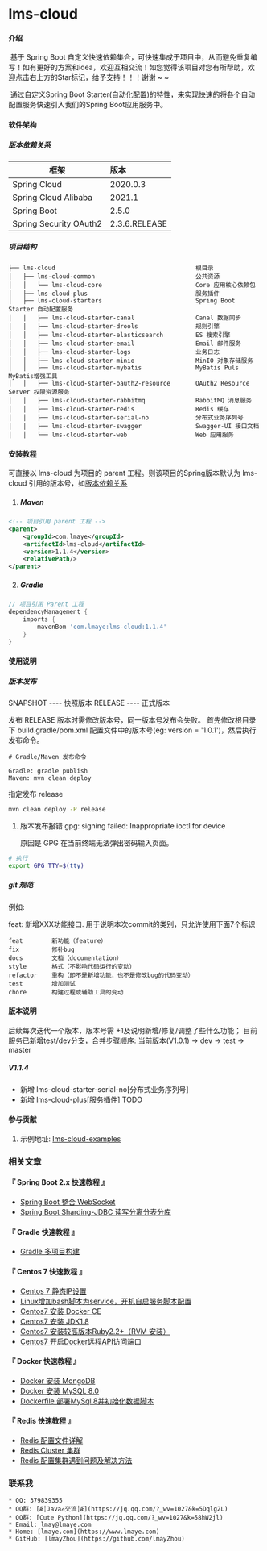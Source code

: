 # lms-cloud

#### 介绍

​		基于 Spring Boot 自定义快速依赖集合，可快速集成于项目中，从而避免重复编写！如有更好的方案和idea，欢迎互相交流！如您觉得该项目对您有所帮助，欢迎点击右上方的Star标记，给予支持！！！谢谢 ~ ~

​		通过自定义Spring Boot Starter(自动化配置)的特性，来实现快速的将各个自动配置服务快速引入我们的Spring Boot应用服务中。

#### 软件架构

##### 版本依赖关系

| 框架                   | 版本          |
| ---------------------- | :------------ |
| Spring Cloud           | 2020.0.3      |
| Spring Cloud Alibaba   | 2021.1        |
| Spring Boot            | 2.5.0         |
| Spring Security OAuth2 | 2.3.6.RELEASE |

##### 项目结构

```text
├── lms-cloud										根目录
│   ├── lms-cloud-common							公共资源
│   │   └── lms-cloud-core							Core 应用核心依赖包
│   ├── lms-cloud-plus                              服务插件
│   ├── lms-cloud-starters							Spring Boot Starter 自动配置服务
│   │   ├── lms-cloud-starter-canal					Canal 数据同步
│   │   ├── lms-cloud-starter-drools				规则引擎
│   │   ├── lms-cloud-starter-elasticsearch			ES 搜索引擎
│   │   ├── lms-cloud-starter-email					Email 邮件服务
│   │   ├── lms-cloud-starter-logs					业务日志
│   │   ├── lms-cloud-starter-minio					MinIO 对象存储服务
│   │   ├── lms-cloud-starter-mybatis				MyBatis Puls MyBatis增强工具
│   │   ├── lms-cloud-starter-oauth2-resource		OAuth2 Resource Server 权限资源服务
│   │   ├── lms-cloud-starter-rabbitmq				RabbitMQ 消息服务
│   │   ├── lms-cloud-starter-redis				    Redis 缓存
│   │   ├── lms-cloud-starter-serial-no				分布式业务序列号
│   │   ├── lms-cloud-starter-swagger				Swagger-UI 接口文档
│   │   └── lms-cloud-starter-web					Web 应用服务
```

#### 安装教程

可直接以 lms-cloud 为项目的 parent 工程。则该项目的Spring版本默认为 lms-cloud 引用的版本号，如[版本依赖关系](#版本依赖关系)

1. ##### Maven

```xml
<!-- 项目引用 parent 工程 -->
<parent>
    <groupId>com.lmaye</groupId>
    <artifactId>lms-cloud</artifactId>
    <version>1.1.4</version>
    <relativePath/>
</parent>
```

2. ##### Gradle

```groovy
// 项目引用 Parent 工程
dependencyManagement {
    imports {
        mavenBom 'com.lmaye:lms-cloud:1.1.4'
    }
}
```

#### 使用说明

##### 版本发布

SNAPSHOT    ----  快照版本
RELEASE     ----  正式版本

发布 RELEASE 版本时需修改版本号，同一版本号发布会失败。
首先修改根目录下 build.gradle/pom.xml 配置文件中的版本号(eg: version = '1.0.1')，然后执行发布命令。

```text
# Gradle/Maven 发布命令

Gradle: gradle publish
Maven: mvn clean deploy
```

指定发布 release
```bash
mvn clean deploy -P release
```

1.  版本发布报错 gpg: signing failed: Inappropriate ioctl for device

    原因是 GPG 在当前终端无法弹出密码输入页面。

```bash
# 执行
export GPG_TTY=$(tty)
```

##### git 规范

例如:

feat: 新增XXX功能接口.
用于说明本次commit的类别，只允许使用下面7个标识

```text
feat        新功能（feature）
fix         修补bug
docs        文档（documentation）
style       格式（不影响代码运行的变动）
refactor    重构（即不是新增功能，也不是修改bug的代码变动）
test        增加测试
chore       构建过程或辅助工具的变动
```

#### 版本说明

后续每次迭代一个版本，版本号需 +1及说明新增/修复/调整了些什么功能；
目前服务已新增test/dev分支，合并步骤顺序: 当前版本(V1.0.1) -> dev -> test -> master

##### V1.1.4

- 新增 lms-cloud-starter-serial-no[分布式业务序列号]
- 新增 lms-cloud-plus[服务插件] TODO


#### 参与贡献

1.  示例地址: [lms-cloud-examples](https://gitee.com/lmay/spring-boot-examples/tree/master/lms-cloud-examples)

### 相关文章

#### 『 Spring Boot 2.x 快速教程 』
- [Spring Boot 整合 WebSocket](https://www.lmaye.com/2018/12/06/20181206163745/)
- [Spring Boot Sharding-JDBC 读写分离分表分库](https://www.lmaye.com/2021/01/29/20210129000510/)

#### 『 Gradle 快速教程 』
- [Gradle 多项目构建](https://www.lmaye.com/2021/01/29/20210129145644/)

#### 『 Centos 7 快速教程 』
- [Centos 7 静态IP设置](https://www.lmaye.com/2017/12/22/20180809103359/)
- [Linux增加bash脚本为service，开机自启服务脚本配置](https://www.lmaye.com/2017/12/23/20180809103413/)
- [Centos7 安装 Docker CE](hhttps://www.lmaye.com/2019/04/28/20190428183357/)
- [Centos7 安装 JDK1.8](https://www.lmaye.com/2019/04/29/20190429005630/)
- [Centos7 安装较高版本Ruby2.2+（RVM 安装）](https://www.lmaye.com/2019/01/24/20190124223042/)
- [Centos7 开启Docker远程API访问端口](https://www.lmaye.com/2019/06/04/20190604230713/)

#### 『 Docker 快速教程 』
- [Docker 安装 MongoDB](https://www.lmaye.com/2019/05/06/20190506232452/)
- [Docker 安装 MySQL 8.0](https://www.lmaye.com/2019/05/22/20190522162930/)
- [Dockerfile 部署MySql 8并初始化数据脚本](https://www.lmaye.com/2019/06/02/20190602133656/)

#### 『 Redis 快速教程 』
- [Redis 配置文件详解](https://www.lmaye.com/2018/09/06/20180906002632/)
- [Redis Cluster 集群](https://www.lmaye.com/2019/01/24/20190124212849/)
- [Redis 配置集群遇到问题及解决方法](https://www.lmaye.com/2019/01/24/20190124223656/)

### 联系我
    * QQ: 379839355
    * QQ群: [Æ┊Java✍交流┊Æ](https://jq.qq.com/?_wv=1027&k=5Dqlg2L)
    * QQ群: [Cute Python](https://jq.qq.com/?_wv=1027&k=58hW2jl)
    * Email: lmay@lmaye.com
    * Home: [lmaye.com](https://www.lmaye.com)
    * GitHub: [lmayZhou](https://github.com/lmayZhou)
